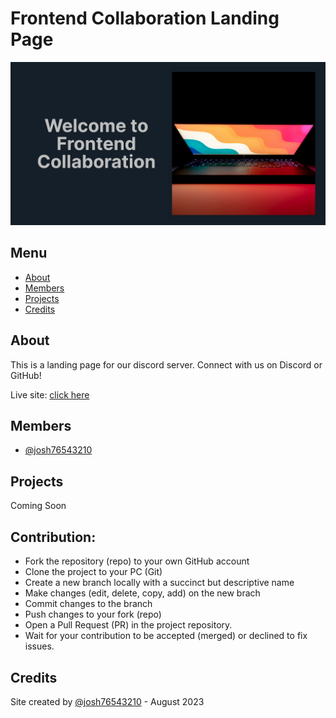 # Frontend Collaboration Landing Page

![](./assets/images/screenshot.png)

## Menu

- [About](#about)
- [Members](#members)
- [Projects](#projects)
- [Credits](#credits)

## About

This is a landing page for our discord server. Connect with us on Discord or GitHub!

Live site: [click here]()

## Members

- [@josh76543210](https://github.com/josh76543210)

## Projects

Coming Soon

## Contribution:

- Fork the repository (repo) to your own GitHub account
- Clone the project to your PC (Git)
- Create a new branch locally with a succinct but descriptive name
- Make changes (edit, delete, copy, add) on the new brach
- Commit changes to the branch
- Push changes to your fork (repo)
- Open a Pull Request (PR) in the project repository.
- Wait for your contribution to be accepted (merged) or declined to fix issues.

## Credits

Site created by [@josh76543210](https://github.com/josh76543210) - August 2023
